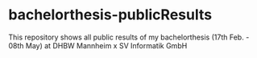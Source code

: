# bachelorthesis-publicResults
This repository shows all public results of my bachelorthesis (17th Feb. - 08th May) at DHBW Mannheim x SV Informatik GmbH
